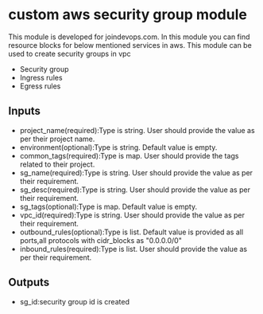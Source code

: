 # custom aws security group module

This module is developed for joindevops.com. In this module you can find resource blocks for below mentioned services in aws. This module can be used to create security groups in vpc

* Security group
* Ingress rules
* Egress rules

## Inputs
* project_name(required):Type is string. User should provide the value as per their project name.
* environment(optional):Type is string. Default value is empty.
* common_tags(required):Type is map. User should provide the tags related to their project.
* sg_name(required):Type is string. User should provide the value as per their requirement.
* sg_desc(required):Type is string. User should provide the value as per their requirement.
* sg_tags(optional):Type is map. Default value is empty.
* vpc_id(required):Type is string. User should provide the value as per their requirement.
* outbound_rules(optional):Type is list. Default value is provided as all ports,all protocols with   cidr_blocks  as "0.0.0.0/0"
* inbound_rules(required):Type is list.  User should provide the value as per their requirement.

## Outputs
* sg_id:security group id is created